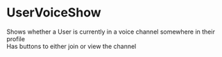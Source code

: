 # UserVoiceShow
Shows whether a User is currently in a voice channel somewhere in their profile<br>
Has buttons to either join or view the channel

